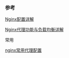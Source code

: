 

### 参考

[Nginx配置详解](https://www.cnblogs.com/knowledgesea/p/5175711.html)

[Nginx代理功能与负载均衡详解](https://www.cnblogs.com/knowledgesea/p/5199046.html)



常用

[nginx常用代理配置 ](https://www.cnblogs.com/fanzhidongyzby/p/5194895.html)

